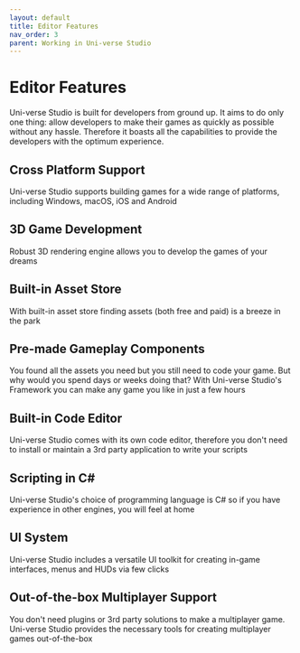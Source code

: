 ```yaml
---
layout: default
title: Editor Features
nav_order: 3
parent: Working in Uni-verse Studio
---
```

# Editor Features
Uni-verse Studio is built for developers from ground up. It aims to do only one thing: allow developers to make their games as quickly as possible without any hassle. Therefore it boasts all the capabilities to provide the developers with the optimum experience.

## Cross Platform Support
Uni-verse Studio supports building games for a wide range of platforms, including Windows, macOS, iOS and Android

## 3D Game Development
Robust 3D rendering engine allows you to develop the games of your dreams

## Built-in Asset Store
With built-in asset store finding assets (both free and paid) is a breeze in the park

## Pre-made Gameplay Components
You found all the assets you need but you still need to code your game. But why would you spend days or weeks doing that? With Uni-verse Studio's Framework you can make any game you like in just a few hours

## Built-in Code Editor
Uni-verse Studio comes with its own code editor, therefore you don't need to install or maintain a 3rd party application to write your scripts

## Scripting in C#
Uni-verse Studio's choice of programming language is C# so if you have experience in other engines, you will feel at home

## UI System
Uni-verse Studio includes a versatile UI toolkit for creating in-game interfaces, menus and HUDs via few clicks

## Out-of-the-box Multiplayer Support
You don't need plugins or 3rd party solutions to make a multiplayer game. Uni-verse Studio provides the necessary tools for creating multiplayer games out-of-the-box